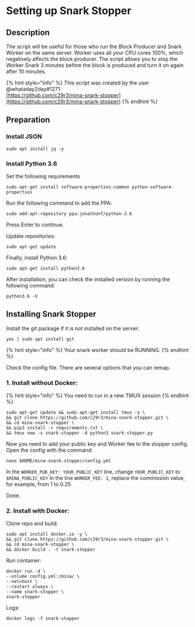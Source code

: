 # Setting up Snark Stopper

## Description

The script will be useful for those who run the Block Producer and Snark Worker on the same server. Worker uses all your CPU cores 100%, which negatively affects the block producer. The script allows you to stop the Worker Snark 3 minutes before the block is produced and turn it on again after 10 minutes.

{% hint style="info" %}
This script was created by the user @whataday2day\#1271  
[https://github.com/c29r3/mina-snark-stopper](https://github.com/c29r3/mina-snark-stopper)
{% endhint %}

## Preparation

### Install JSON

```text
sudo apt install jq -y
```

### **Install Python 3.6**

Set the following requirements

```text
sudo apt-get install software-properties-common python-software-properties
```

Run the following command to add the PPA:

```text
sudo add-apt-repository ppa:jonathonf/python-3.6
```

Press Enter to continue.

Update repositories:

```text
sudo apt-get update
```

Finally, install Python 3.6:

```text
sudo apt-get install python3.6
```

After installation, you can check the installed version by running the following command:

```text
python3.6 -V
```

## Installing Snark Stopper

Install the git package if it is not installed on the server:

```text
yes | sudo apt install git
```

{% hint style="info" %}
Your snark worker should be RUNNING.
{% endhint %}

Check the config file. There are several options that you can remap.

### 1. Install without Docker:

{% hint style="info" %}
You need to run in a new TMUX session
{% endhint %}

```text
sudo apt-get update && sudo apt-get install tmux -y \
&& git clone https://github.com/c29r3/mina-snark-stopper.git \
&& cd mina-snark-stopper \
&& pip3 install -r requirements.txt \
&& tmux new -s snark-stopper -d python3 snark-stopper.py
```

Now you need to add your public key and Worker fee to the stopper config. Open the config with the command:

```text
nano $HOME/mina-snark-stopper/config.yml
```

In the `WORKER_PUB_KEY: YOUR_PUBLIC_KEY` line, change `YOUR_PUBLIC_KEY` to `$MINA_PUBLIC_KEY` In the line `WORKER_FEE: 1`, replace the commission value, for example, from 1 to 0.25 

Done.

### 2. Install with Docker:

Clone repo and build:

```text
sudo apt install docker.io -y \
&& git clone https://github.com/c29r3/mina-snark-stopper.git \
&& cd mina-snark-stopper \
&& docker build . -t snark-stopper
```

Run container:

```text
docker run -d \
--volume config.yml:/mina/ \
--net=host \
--restart always \
--name snark-stopper \
snark-stopper
```

Logs:

```text
docker logs -f snark-stopper
```


